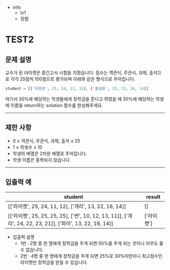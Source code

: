 - info
    - lv1
    - 정렬

# TEST2

## 문제 설명

교수가 된 라이켓은 중간고사 시험을 치뤘습니다. 점수는 객관식, 주관식, 과제, 출석으로 각각 25점씩 100점으로 평가되며 아래와 같은 형식으로 주어집니다. 

```py
student = [['이호준', 25, 24, 11, 12], ['홍길동', 13, 22, 16, 14]]
```

여기서 30%에 해당하는 학생들에게 장학금을 준다고 하였을 때 30%에 해당하는 학생에 이름을 return하는 solution 함수를 완성해주세요. 

---

## 제한 사항

- 0 ≤ 객관식, 주관식, 과제, 출석 ≤ 25
- 1 ≤ 학생수 ≤ 10
- 학생의 배열은 2차원 배열로 주어집니다.
- 학생 이름은 중복되지 않습니다.

---

## 입출력 예

| student                  | result  |
| ------------------------ | ------- |
| [['라이켓', 25, 24, 11, 12], ['개리', 13, 22, 16, 14]] | [] |
| [['라이켓', 25, 25, 25, 25], ['썬', 10, 12, 13, 11]], ['개리', 24, 22, 23, 21]], ['파이', 13, 22, 16, 14]] | ['라이켓'] |

- 입출력 설명
    - 1번 : 2명 중 한 명에게 장학금을 주게 되면 50%를 주게 되는 것이니 아무도 줄 수 없습니다.
    - 2번 : 4명 중 한 명에게 장학금을 주게 되면 25%로 30%미만이니 최고점수인 라이켓만 장학금을 받을 수 있습니다.